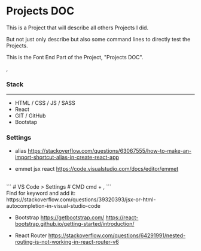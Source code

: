 # Projects DOC

This is a Project that will describe all others Projects I did.

But not just only describe but also some command lines to directly test the Projects.

This is the Font End Part of the Project, "Projects DOC".

,
### Stack
---

- HTML / CSS / JS / SASS
- React
- GIT / GitHub
- Bootstap

### Settings

- alias
https://stackoverflow.com/questions/63067555/how-to-make-an-import-shortcut-alias-in-create-react-app

- emmet jsx react
https://code.visualstudio.com/docs/editor/emmet
<br>
```
# VS Code > Settings
# CMD
cmd + ,
```
<br>
Find for keyword and add it: 
https://stackoverflow.com/questions/39320393/jsx-or-html-autocompletion-in-visual-studio-code

- Bootstrap
https://getbootstrap.com/
https://react-bootstrap.github.io/getting-started/introduction/

- React Router
https://stackoverflow.com/questions/64291991/nested-routing-is-not-working-in-react-router-v6
